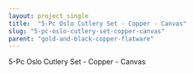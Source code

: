 ```yaml
---
layout: project_single
title:  "5-Pc Oslo Cutlery Set - Copper - Canvas"
slug: "5-pc-oslo-cutlery-set-copper-canvas"
parent: "gold-and-black-copper-flatware"
---
```

5-Pc Oslo Cutlery Set - Copper - Canvas